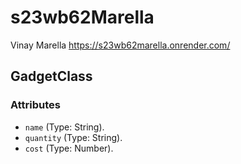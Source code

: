 # s23wb62Marella
Vinay Marella
<https://s23wb62marella.onrender.com/>
## GadgetClass

### Attributes

- `name` (Type: String).
- `quantity` (Type: String).
- `cost` (Type: Number).

